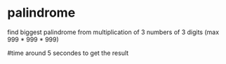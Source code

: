 # palindrome
find biggest palindrome from multiplication of 3 numbers of 3 digits (max 999 * 999 * 999)

#time
around 5 secondes to get the result
